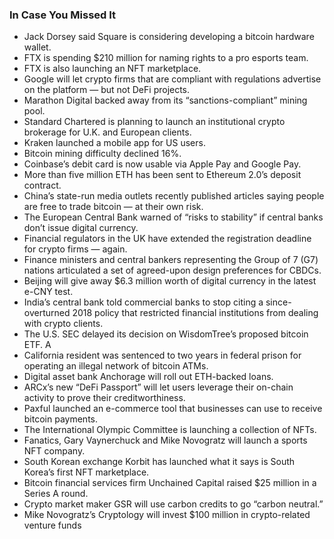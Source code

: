 ### In Case You Missed It 
* Jack Dorsey said Square is considering developing a bitcoin hardware wallet.
* FTX is spending $210 million for naming rights to a pro esports team. 
* FTX is also launching an NFT marketplace. 
* Google will let crypto firms that are compliant with regulations advertise on the platform — but not DeFi projects. 
* Marathon Digital backed away from its “sanctions-compliant” mining pool. 
* Standard Chartered is planning to launch an institutional crypto brokerage for U.K. and European clients. 
* Kraken launched a mobile app for US users. 
* Bitcoin mining difficulty declined 16%. 
* Coinbase’s debit card is now usable via Apple Pay and Google Pay. 
* More than five million ETH has been sent to Ethereum 2.0’s deposit contract.
* China’s state-run media outlets recently published articles saying people are free to trade bitcoin — at their own risk. 
* The European Central Bank warned of “risks to stability” if central banks don’t issue digital currency.
* Financial regulators in the UK have extended the registration deadline for crypto firms — again.
* Finance ministers and central bankers representing the Group of 7 (G7) nations articulated a set of agreed-upon design preferences for CBDCs. 
* Beijing will give away $6.3 million worth of digital currency in the latest e-CNY test. 
* India’s central bank told commercial banks to stop citing a since-overturned 2018 policy that restricted financial institutions from dealing with crypto clients. 
* The U.S. SEC delayed its decision on WisdomTree’s proposed bitcoin ETF. A 
* California resident was sentenced to two years in federal prison for operating an illegal network of bitcoin ATMs.
* Digital asset bank Anchorage will roll out ETH-backed loans. 
* ARCx’s new “DeFi Passport” will let users leverage their on-chain activity to prove their creditworthiness. 
* Paxful launched an e-commerce tool that businesses can use to receive bitcoin payments. 
* The International Olympic Committee is launching a collection of NFTs. 
* Fanatics, Gary Vaynerchuck and Mike Novogratz will launch a sports NFT company. 
* South Korean exchange Korbit has launched what it says is South Korea’s first NFT marketplace. 
* Bitcoin financial services firm Unchained Capital raised $25 million in a Series A round. 
* Crypto market maker GSR will use carbon credits to go “carbon neutral.” 
* Mike Novogratz’s Cryptology will invest $100 million in crypto-related venture funds